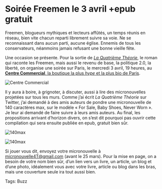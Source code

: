 # Soirée Freemen le 3 avril +epub gratuit

Freemen, blogueurs mythiques et lecteurs affûtés, un temps réunis en réseau, bien vite chacun reparti librement suivre sa voie. Ne se reconnaissant dans aucun parti, aucune église. Ennemis de tous les conservateurs, néanmoins jamais refusant une bonne vieille fête.<span id="more-31672"></span>

Une occasion se présente. Pour la sortie de [*La Quatrième Théorie*](http://blog.tcrouzet.com/la-quatrieme-theorie/), le roman qui raconte les Freemen, mais aussi le revenu de base, la politique 2.0, la liberté, on organise une soirée sur Paris, le mercredi 3 avril, 19 heures, au [**Centre Commercial**, la boutique la plus *hype* et la plus bio de Paris](http://www.centrecommercial.cc/).

![Centre Commercial](http://blog.tcrouzet.comhttps://tcrouzet.com/images_tc/2013/03/cc1-500x278.png)

Il y aura à boire, à grignoter, à discuter, aussi à lire des micronouvelles projetées sur tous les murs. Comme j’ai écrit *La Quatrième Théorie* sur Twitter, j’ai demandé à des amis auteurs de pondre une micronouvelle de 140 caractères max, sur le modèle « For Sale, Baby Shoes, Never Worn ». Je leur ai demandé de faire suivre à leurs amis auteurs. Au final, les propositions arrivant d’horizon divers, on s’est dit pourquoi pas ouvrir cette compilation qui sera ensuite publiée en epub, gratuit bien sûr.

![140max](http://blog.tcrouzet.comhttps://tcrouzet.com/images_tc/2013/03/compil1.png)

![140max](http://blog.tcrouzet.comhttps://tcrouzet.com/images_tc/2013/03/compil2.png)

Si jouer vous dit, envoyez votre micronouvelle à <a mailto="micronouvelle4T@gmail.com">micronouvelle4T@gmail.com</a> (avant le 25 mars). Pour la mise en page, on a besoin de votre nom bien sûr, d’un lien vers un livre, un article, un blog et d’une photo, idéalement vous avec votre livre, article ou blog dans les bras, mais une couverture seule ira tout aussi bien.

Tags: Buzz